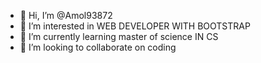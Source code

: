 - 👋 Hi, I’m @Amol93872
- 👀 I’m interested in WEB DEVELOPER WITH BOOTSTRAP
- 🌱 I’m currently learning master of science  IN CS
- 💞️ I’m looking to collaborate on coding


<!---
Amol93872/Amol93872 is a ✨ special ✨ repository because its `README.md` (this file) appears on your GitHub profile.
You can click the Preview link to take a look at your changes.
--->
